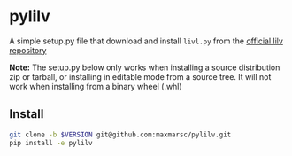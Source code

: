 # pylilv
A simple setup.py file that download and install `livl.py` from the [official lilv repository](https://github.com/lv2/lilv/blob/master/bindings/python/lilv.py)

__Note:__ The setup.py below only works when installing a source distribution zip or tarball, 
or installing in editable mode from a source tree. It will not work when installing
from a binary wheel (.whl)

## Install
```bash
git clone -b $VERSION git@github.com:maxmarsc/pylilv.git 
pip install -e pylilv
```